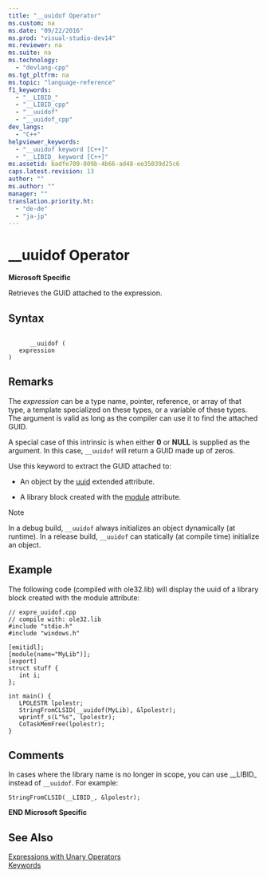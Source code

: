 ```yaml
---
title: "__uuidof Operator"
ms.custom: na
ms.date: "09/22/2016"
ms.prod: "visual-studio-dev14"
ms.reviewer: na
ms.suite: na
ms.technology: 
  - "devlang-cpp"
ms.tgt_pltfrm: na
ms.topic: "language-reference"
f1_keywords: 
  - "__LIBID_"
  - "__LIBID_cpp"
  - "__uuidof"
  - "__uuidof_cpp"
dev_langs: 
  - "C++"
helpviewer_keywords: 
  - "__uuidof keyword [C++]"
  - "__LIBID_ keyword [C++]"
ms.assetid: badfe709-809b-4b66-ad48-ee35039d25c6
caps.latest.revision: 13
author: ""
ms.author: ""
manager: ""
translation.priority.ht: 
  - "de-de"
  - "ja-jp"
---
```

# __uuidof Operator
**Microsoft Specific**  
  
 Retrieves the GUID attached to the expression.  
  
## Syntax  
  
```  
  
      __uuidof (  
   expression   
)  
```  
  
## Remarks  
 The *expression* can be a type name, pointer, reference, or array of that type, a template specialized on these types, or a variable of these types. The argument is valid as long as the compiler can use it to find the attached GUID.  
  
 A special case of this intrinsic is when either **0** or **NULL** is supplied as the argument. In this case, `__uuidof` will return a GUID made up of zeros.  
  
 Use this keyword to extract the GUID attached to:  
  
-   An object by the [uuid](../vs140/uuid--c---.md) extended attribute.  
  
-   A library block created with the [module](../vs140/module--c---.md) attribute.  
  
> [!NOTE]
>  In a debug build, `__uuidof` always initializes an object dynamically (at runtime). In a release build, `__uuidof` can statically (at compile time) initialize an object.  
  
## Example  
 The following code (compiled with ole32.lib) will display the uuid of a library block created with the module attribute:  
  
```  
// expre_uuidof.cpp  
// compile with: ole32.lib  
#include "stdio.h"  
#include "windows.h"  
  
[emitidl];  
[module(name="MyLib")];  
[export]  
struct stuff {  
   int i;  
};  
  
int main() {  
   LPOLESTR lpolestr;  
   StringFromCLSID(__uuidof(MyLib), &lpolestr);  
   wprintf_s(L"%s", lpolestr);  
   CoTaskMemFree(lpolestr);  
}  
```  
  
## Comments  
 In cases where the library name is no longer in scope, you can use __LIBID\_ instead of `__uuidof`. For example:  
  
```  
StringFromCLSID(__LIBID_, &lpolestr);  
```  
  
 **END Microsoft Specific**  
  
## See Also  
 [Expressions with Unary Operators](../vs140/expressions-with-unary-operators.md)   
 [Keywords](../vs140/keywords--c---.md)